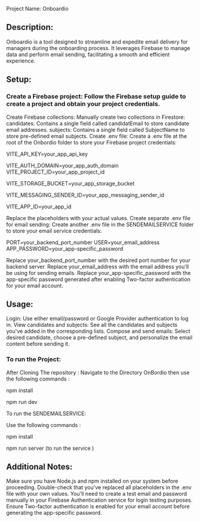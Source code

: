 Project Name: Onboardio

## Description:

Onboardio is a tool designed to streamline and expedite email delivery for managers during the onboarding process. 
It leverages Firebase to manage data and perform email sending, facilitating a smooth and efficient experience.

## Setup:
### Create a Firebase project: Follow the Firebase setup guide to create a project and obtain your project credentials.
Create Firebase collections: Manually create two collections in Firestore:
candidates: Contains a single field called candidatEmail to store candidate email addresses.
subjects: Contains a single field called SubjectName to store pre-defined email subjects.
Create .env file: 
Create a .env file at the root of the Onbordio folder to store your Firebase project credentials:

VITE_API_KEY=your_app_api_key

VITE_AUTH_DOMAIN=your_app_auth_domain
VITE_PROJECT_ID=your_app_project_id

VITE_STORAGE_BUCKET=your_app_storage_bucket

VITE_MESSAGING_SENDER_ID=your_app_messaging_sender_id

VITE_APP_ID=your_app_id

Replace the placeholders with your actual values.
Create separate .env file for email sending: 
Create another .env file in the SENDEMAILSERVICE folder to store your email service credentials:

PORT=your_backend_port_number
USER=your_email_address
APP_PASSWORD=your_app-specific_password

Replace your_backend_port_number with the desired port number for your backend server.
Replace your_email_address with the email address you'll be using for sending emails.
Replace your_app-specific_password with the app-specific password generated after enabling Two-factor authentication for your email account.

## Usage:

Login: Use either email/password or Google Provider authentication to log in.
View candidates and subjects: See all the candidates and subjects you've added in the corresponding lists.
Compose and send emails: Select desired candidate, choose a pre-defined subject, and personalize the email content before sending it.

### To run the Project:

After Cloning The repository : 
Navigate  to the Directory OnBordio
then use the following commands :

npm install

npm run dev

To run the SENDEMAILSERVICE:

Use the following commands :

 npm install 

 npm run server (to run the service )


## Additional Notes:
Make sure you have Node.js and npm  installed on your system before proceeding.
Double-check that you've replaced all placeholders in the .env file with your own values.
You'll need to create a test email and password manually in your Firebase Authentication service for login testing purposes.
Ensure Two-factor authentication is enabled for your email account before generating the app-specific password.


